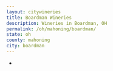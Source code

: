 ```yaml
---
layout: citywineries
title: Boardman Wineries
description: Wineries in Boardman, OH
permalink: /oh/mahoning/boardman/
state: oh
county: mahoning
city: boardman
---
```

-
